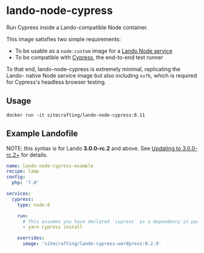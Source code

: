 # lando-node-cypress

Run Cypress inside a Lando-compatible Node container.

This image satisfies two simple requirements:

* To be usable as a `node:custom` image for a [Lando Node service](https://docs.lando.dev/config/node.html)
* To be compatible with [Cypress](https://cypress.io), the end-to-end test runner

To that end, lando-node-cypress is extremely minimal, replicating the Lando-
native Node service image but also including `xvfb`, which is required for
Cypress's headless browser testing.

## Usage

```
docker run -it sitecrafting/lando-node-cypress:8.11
```

## Example Landofile

NOTE: this syntax is for Lando **3.0.0-rc.2** and above. See [Updating to 3.0.0-rc.2+](https://docs.lando.dev/guides/updating-to-rc2.html#new-images) for details.

```yaml
name: lando-node-cypress-example
recipe: lamp
config:
  php: '7.0'

services:
  cypress:
    type: node:8

    run:
      # This assumes you have declared `cypress` as a dependency in package.json
      - yarn cypress install

    overrides:
      image: 'sitecrafting/lando-cypress-wordpress:0.2.0'
```
